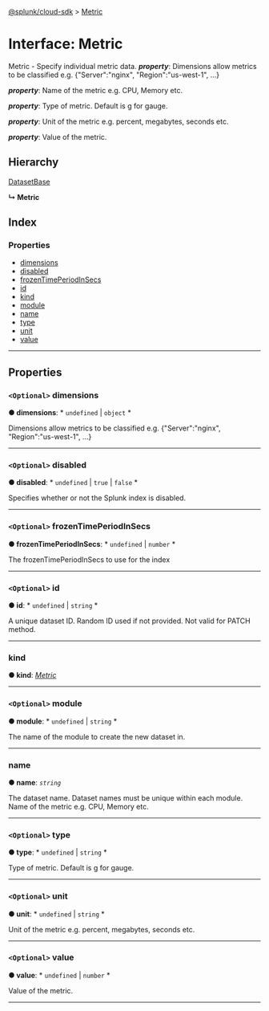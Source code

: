 [@splunk/cloud-sdk](../README.md) > [Metric](../interfaces/metric.md)

# Interface: Metric

Metric - Specify individual metric data.
*__property__*: Dimensions allow metrics to be classified e.g. {"Server":"nginx", "Region":"us-west-1", ...}

*__property__*: Name of the metric e.g. CPU, Memory etc.

*__property__*: Type of metric. Default is g for gauge.

*__property__*: Unit of the metric e.g. percent, megabytes, seconds etc.

*__property__*: Value of the metric.

## Hierarchy

 [DatasetBase](datasetbase.md)

**↳ Metric**

## Index

### Properties

* [dimensions](metric.md#dimensions)
* [disabled](metric.md#disabled)
* [frozenTimePeriodInSecs](metric.md#frozentimeperiodinsecs)
* [id](metric.md#id)
* [kind](metric.md#kind)
* [module](metric.md#module)
* [name](metric.md#name)
* [type](metric.md#type)
* [unit](metric.md#unit)
* [value](metric.md#value)

---

## Properties

<a id="dimensions"></a>

### `<Optional>` dimensions

**● dimensions**: * `undefined` &#124; `object`
*

Dimensions allow metrics to be classified e.g. {"Server":"nginx", "Region":"us-west-1", ...}

___
<a id="disabled"></a>

### `<Optional>` disabled

**● disabled**: * `undefined` &#124; `true` &#124; `false`
*

Specifies whether or not the Splunk index is disabled.

___
<a id="frozentimeperiodinsecs"></a>

### `<Optional>` frozenTimePeriodInSecs

**● frozenTimePeriodInSecs**: * `undefined` &#124; `number`
*

The frozenTimePeriodInSecs to use for the index

___
<a id="id"></a>

### `<Optional>` id

**● id**: * `undefined` &#124; `string`
*

A unique dataset ID. Random ID used if not provided. Not valid for PATCH method.

___
<a id="kind"></a>

###  kind

**● kind**: *[Metric](../enums/datasettypes.md#metric)*

___
<a id="module"></a>

### `<Optional>` module

**● module**: * `undefined` &#124; `string`
*

The name of the module to create the new dataset in.

___
<a id="name"></a>

###  name

**● name**: *`string`*

The dataset name. Dataset names must be unique within each module. Name of the metric e.g. CPU, Memory etc.

___
<a id="type"></a>

### `<Optional>` type

**● type**: * `undefined` &#124; `string`
*

Type of metric. Default is g for gauge.

___
<a id="unit"></a>

### `<Optional>` unit

**● unit**: * `undefined` &#124; `string`
*

Unit of the metric e.g. percent, megabytes, seconds etc.

___
<a id="value"></a>

### `<Optional>` value

**● value**: * `undefined` &#124; `number`
*

Value of the metric.

___

